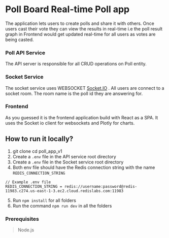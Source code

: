 # Poll Board Real-time Poll app
The application lets users to create polls and share it with others. Once users cast their vote they can view the results in real-time i.e the poll result graph in Frontend would get updated real-time for all users as votes are being casted.

### Poll API Service
The API server is responsible for all CRUD operations on Poll entity.
### Socket Service
The socket service uses WEBSOCKET [Socket.IO](https://socket.io) . All users are connect to a socket room. The room name is the poll id they are answering for.
### Frontend
As you guessed it is the frontend application build with React as a SPA. It uses the Socket io client for websockets and Plotly for charts. 

## How to run it locally?
1. git clone <repo-url>
cd poll_app_v1
2. Create a `.env` file in the API service root directory
3. Create a `.env` file in the Socket service root directory
4. Both env file should have the Redis connection string with the name `REDIS_CONNECTION_STRING`
```
// Example .env file
REDIS_CONNECTION_STRING = redis://username:password@redis-11983.c274.us-east-1-3.ec2.cloud.redislabs.com:11983
```
5. Run `npm install` for all folders
6. Run the command `npm run dev` in all the folders

### Prerequisites
> Node.js 

